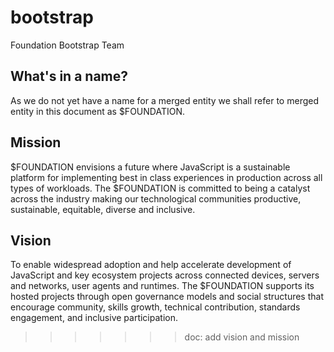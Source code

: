 # bootstrap
Foundation Bootstrap Team

## What's in a name?

As we do not yet have a name for a merged entity we shall refer to merged entity in this document
as $FOUNDATION.

## Mission

$FOUNDATION envisions a future where JavaScript is a sustainable platform for implementing best in
class experiences in production across all types of workloads. The $FOUNDATION is committed to
being a catalyst across the industry making our technological communities productive, sustainable,
equitable, diverse and inclusive.

## Vision

To enable widespread adoption and help accelerate development of JavaScript and key ecosystem projects
across connected devices, servers and networks, user agents and runtimes. The $FOUNDATION supports its
hosted projects through open governance models and social structures that encourage community, skills
growth, technical contribution, standards engagement, and inclusive participation.
>>>>>>> doc: add vision and mission
